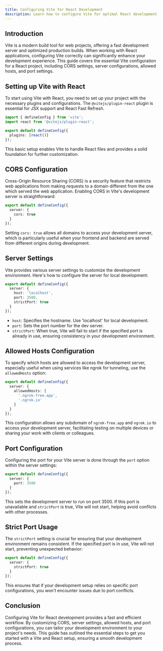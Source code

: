```yaml
---
title: Configuring Vite for React Development
description: Learn how to configure Vite for optimal React development, including setting up CORS, server settings, and more.
---
```


## Introduction

Vite is a modern build tool for web projects, offering a fast development server and optimized production builds. When working with React applications, configuring Vite correctly can significantly enhance your development experience. This guide covers the essential Vite configuration for a React project, including CORS settings, server configurations, allowed hosts, and port settings.

## Setting up Vite with React

To start using Vite with React, you need to set up your project with the necessary plugins and configurations. The `@vitejs/plugin-react` plugin is essential for JSX support and React Fast Refresh.

```typescript
import { defineConfig } from 'vite';
import react from '@vitejs/plugin-react';

export default defineConfig({
  plugins: [react()]
});
```

This basic setup enables Vite to handle React files and provides a solid foundation for further customization.

## CORS Configuration

Cross-Origin Resource Sharing (CORS) is a security feature that restricts web applications from making requests to a domain different from the one which served the web application. Enabling CORS in Vite's development server is straightforward:

```typescript
export default defineConfig({
  server: {
    cors: true
  }
});
```

Setting `cors: true` allows all domains to access your development server, which is particularly useful when your frontend and backend are served from different origins during development.

## Server Settings

Vite provides various server settings to customize the development environment. Here's how to configure the server for local development:

```typescript
export default defineConfig({
  server: {
    host: 'localhost',
    port: 3500,
    strictPort: true
  }
});
```

- `host`: Specifies the hostname. Use 'localhost' for local development.
- `port`: Sets the port number for the dev server.
- `strictPort`: When true, Vite will fail to start if the specified port is already in use, ensuring consistency in your development environment.

## Allowed Hosts Configuration

To specify which hosts are allowed to access the development server, especially useful when using services like ngrok for tunneling, use the `allowedHosts` option:

```typescript
export default defineConfig({
  server: {
    allowedHosts: [
      '.ngrok-free.app',
      '.ngrok.io'
    ]
  }
});
```

This configuration allows any subdomain of `ngrok-free.app` and `ngrok.io` to access your development server, facilitating testing on multiple devices or sharing your work with clients or colleagues.

## Port Configuration

Configuring the port for your Vite server is done through the `port` option within the server settings:

```typescript
export default defineConfig({
  server: {
    port: 3500
  }
});
```

This sets the development server to run on port 3500. If this port is unavailable and `strictPort` is true, Vite will not start, helping avoid conflicts with other processes.

## Strict Port Usage

The `strictPort` setting is crucial for ensuring that your development environment remains consistent. If the specified port is in use, Vite will not start, preventing unexpected behavior:

```typescript
export default defineConfig({
  server: {
    strictPort: true
  }
});
```

This ensures that if your development setup relies on specific port configurations, you won't encounter issues due to port conflicts.

## Conclusion

Configuring Vite for React development provides a fast and efficient workflow. By customizing CORS, server settings, allowed hosts, and port configurations, you can tailor your development environment to your project's needs. This guide has outlined the essential steps to get you started with a Vite and React setup, ensuring a smooth development process.